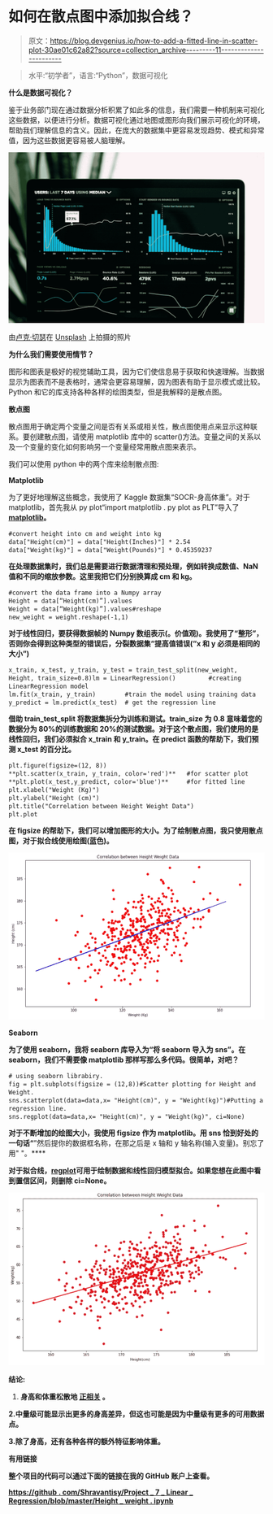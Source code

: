 # 如何在散点图中添加拟合线？

> 原文：<https://blog.devgenius.io/how-to-add-a-fitted-line-in-scatter-plot-30ae01c62a82?source=collection_archive---------11----------------------->

> 水平:“初学者”，语言:“Python”，数据可视化

**什么是数据可视化？**

鉴于业务部门现在通过数据分析积累了如此多的信息，我们需要一种机制来可视化这些数据，以便进行分析。数据可视化通过地图或图形向我们展示可视化的环境，帮助我们理解信息的含义。因此，在庞大的数据集中更容易发现趋势、模式和异常值，因为这些数据更容易被人脑理解。

![](img/c8060b0d8218c820a67129b7797a720c.png)

由[卢克·切瑟](https://unsplash.com/@lukechesser?utm_source=medium&utm_medium=referral)在 [Unsplash](https://unsplash.com?utm_source=medium&utm_medium=referral) 上拍摄的照片

**为什么我们需要使用情节？**

图形和图表是极好的视觉辅助工具，因为它们使信息易于获取和快速理解。当数据显示为图表而不是表格时，通常会更容易理解，因为图表有助于显示模式或比较。Python 和它的库支持各种各样的绘图类型，但是我解释的是散点图。

**散点图**

散点图用于确定两个变量之间是否有关系或相关性，散点图使用点来显示这种联系。要创建散点图，请使用 matplotlib 库中的 scatter()方法。变量之间的关系以及一个变量的变化如何影响另一个变量经常用散点图来表示。

我们可以使用 python 中的两个库来绘制散点图:

**Matplotlib**

为了更好地理解这些概念，我使用了 Kaggle 数据集“SOCR-身高体重”。对于 matplotlib，首先我从 py plot“import matplotlib . py plot as PLT”导入了[**matplotlib**](https://matplotlib.org/stable/plot_types/basic/scatter_plot.html#sphx-glr-plot-types-basic-scatter-plot-py)**。**

```
#convert height into cm and weight into kg
data["Height(cm)"] = data["Height(Inches)"] * 2.54
data["Weight(kg)"] = data["Weight(Pounds)"] * 0.45359237
```

**在处理数据集时，我们总是需要进行数据清理和预处理，例如转换成数值、NaN 值和不同的缩放参数。这里我把它们分别换算成 cm 和 kg。**

```
#convert the data frame into a Numpy array
Height = data[“Height(cm)”].values
Weight = data[“Weight(kg)”].values#reshape
new_weight = weight.reshape(-1,1)
```

**对于线性回归，要获得数据帧的 Numpy 数组表示(。价值观)。我使用了“整形”，否则你会得到这种类型的错误后，分裂数据集“提高值错误(“x 和 y 必须是相同的大小”)**

```
x_train, x_test, y_train, y_test = train_test_split(new_weight, Height, train_size=0.8)lm = LinearRegression()         #creating LinearRegression model
lm.fit(x_train, y_train)        #train the model using training data 
y_predict = lm.predict(x_test)  # get the regression line
```

**借助 train_test_split 将数据集拆分为训练和测试。train_size 为 0.8 意味着您的数据分为 80%的训练数据和 20%的测试数据。对于这个散点图，我们使用的是线性回归，我们必须拟合 x_train 和 y_train。在 predict 函数的帮助下，我们预测 x_test 的百分比。**

```
plt.figure(figsize=(12, 8))
**plt.scatter(x_train, y_train, color='red')**   #for scatter plot
**plt.plot(x_test,y_predict, color='blue')**     #for fitted line
plt.xlabel("Weight (Kg)")
plt.ylabel("Height (cm)")
plt.title("Correlation between Height Weight Data")
plt.plot
```

**在 figsize 的帮助下，我们可以增加图形的大小。为了绘制散点图，我只使用散点图，对于拟合线使用绘图(蓝色)。**

**![](img/f08589d329b3505c1cc1761862df8807.png)**

****Seaborn****

**为了使用 seaborn，我将 seaborn 库导入为“将 seaborn 导入为 sns”。在 seaborn，我们不需要像 matplotlib 那样写那么多代码。很简单，对吧？**

```
# using seaborn librabiry.
fig = plt.subplots(figsize = (12,8))#Scatter plotting for Height and Weight. 
sns.scatterplot(data=data,x= "Height(cm)", y = "Weight(kg)")#Putting a regression line. 
sns.regplot(data=data,x= "Height(cm)", y = "Weight(kg)", ci=None)
```

**对于不断增加的绘图大小，我使用 figsize 作为 matplotlib。用 sns 恰到好处的一句话“[](https://seaborn.pydata.org/generated/seaborn.scatterplot.html)**”然后提你的数据框名称，在那之后是 x 轴和 y 轴名称(输入变量)。别忘了用" "。****

****对于拟合线，[**regplot**](https://seaborn.pydata.org/generated/seaborn.regplot.html)**可用于绘制数据和线性回归模型拟合。如果您想在此图中看到置信区间，则删除 ci=None。******

******![](img/fc159b3047c1bc3818dacf8ef8b56310.png)******

********结论:********

1.  ****身高和体重松散地 [**正相关**](https://www.j-pcs.org/viewimage.asp?img=JPractCardiovascSci_2018_4_2_116_240962_f1.jpg) 。****

****2.中量级可能显示出更多的身高差异，但这也可能是因为中量级有更多的可用数据点。****

****3.除了身高，还有各种各样的额外特征影响体重。****

******有用链接******

****整个项目的代码可以通过下面的链接在我的 GitHub 账户上查看。****

****[https://github . com/Shravantisy/Project _ 7 _ Linear _ Regression/blob/master/Height _ weight . ipynb](https://github.com/Shravantisy/Project_7_Linear_Regression/blob/master/Height_weight.ipynb)****